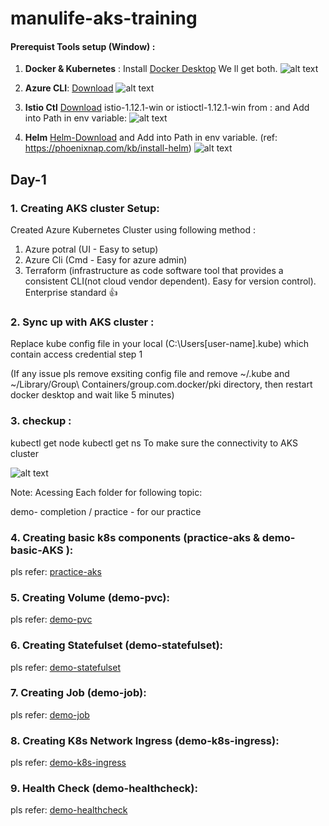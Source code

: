 # manulife-aks-training

#### Prerequist Tools setup (Window) :
1. **Docker & Kubernetes** : Install [Docker Desktop](https://www.docker.com/products/docker-desktop)
We ll get both. 
![alt text](https://github.com/parane/manulife-aks-training/raw/main/images/docker_k8s.JPG)
2. **Azure CLI**:
[Download](https://docs.microsoft.com/en-us/cli/azure/install-azure-cli)
![alt text](https://github.com/parane/manulife-aks-training/raw/main/images/Azure.JPG)

3. **Istio Ctl** 
[Download](https://github.com/istio/istio/releases/tag/1.12.1)  istio-1.12.1-win or  istioctl-1.12.1-win from : 
and Add into Path in env variable: 
![alt text](https://github.com/parane/manulife-aks-training/raw/main/images/Istio.JPG)

4. **Helm**
[Helm-Download](https://github.com/helm/helm/releases)
and Add into Path in env variable.
(ref: https://phoenixnap.com/kb/install-helm)
![alt text](https://github.com/parane/manulife-aks-training/raw/main/images/Helm.JPG)


## Day-1
### 1. Creating AKS cluster Setup: 
Created Azure Kubernetes Cluster using following method :
 1. Azure potral (UI - Easy to setup)
 2. Azure Cli (Cmd - Easy for azure admin)  
 3. Terraform (infrastructure as code software tool that provides a consistent CLI(not cloud vendor dependent). 
 Easy for version control). Enterprise standard :thumbsup:


### 2. Sync up with AKS cluster : 
Replace kube config file in your local (C:\Users\[user-name]\.kube) which contain access credential step 1 

(If any issue pls remove exsiting config file and remove ~/.kube and ~/Library/Group\ Containers/group.com.docker/pki directory, then restart docker desktop and wait like 5 minutes)

### 3. checkup : 
kubectl get node 
kubectl get ns
To make sure the connectivity to AKS cluster

![alt text](https://github.com/parane/manulife-aks-training/raw/main/images/Checkup.JPG)

Note: 
Acessing Each folder for following topic: 

demo- completion / practice - for our practice

### 4. Creating basic k8s components (practice-aks & demo-basic-AKS ): 

pls refer: [practice-aks](https://github.com/parane/manulife-aks-training/tree/main/practice-aks)

### 5. Creating Volume (demo-pvc): 

pls refer: [demo-pvc](https://github.com/parane/manulife-aks-training/tree/main/demo-pvc)

### 6. Creating Statefulset (demo-statefulset): 

pls refer: [demo-statefulset](https://github.com/parane/manulife-aks-training/tree/main/demo-statefulset)

### 7. Creating Job (demo-job): 

pls refer: [demo-job](https://github.com/parane/manulife-aks-training/tree/main/demo-job)

### 8. Creating K8s Network Ingress (demo-k8s-ingress): 

pls refer: [demo-k8s-ingress](https://github.com/parane/manulife-aks-training/tree/main/demo-k8s-ingress)

### 9. Health Check (demo-healthcheck): 

pls refer: [demo-healthcheck](https://github.com/parane/manulife-aks-training/tree/main/demo-healthcheck)